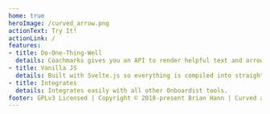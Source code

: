 ```yaml
---
home: true
heroImage: /curved_arrow.png
actionText: Try It!
actionLink: /
features:
- title: Do-One-Thing-Well
  details: Coachmarks gives you an API to render helpful text and arrows that point to elements on your page. That's it; no cruft.
- title: Vanilla JS
  details: Built with Svelte.js so everything is compiled into straight JavaScript. Use it in every framework, or no framework!
- title: Integrates
  details: Integrates easily with all other Onboardist tools.
footer: GPLv3 Licensed | Copyright © 2018-present Brian Hann | Curved arrow by Andres Vrant from the Noun Project
---
```

